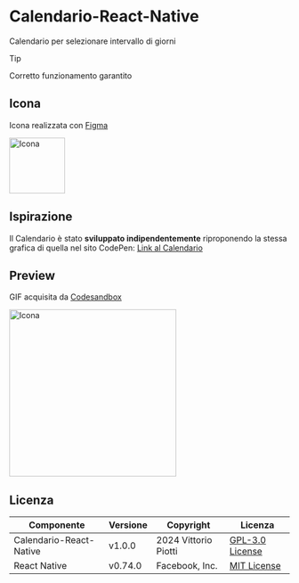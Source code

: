 # Calendario-React-Native



Calendario per selezionare intervallo di giorni 


> [!TIP]
> Corretto funzionamento garantito

## Icona

Icona realizzata con [Figma](https://www.figma.com)

<img src="https://github.com/vittorioPiotti/Calendario-React-Native/blob/main/icona.png" alt="Icona" width="100"/>


## Ispirazione

Il Calendario è stato **sviluppato indipendentemente** riproponendo la stessa grafica di quella nel sito CodePen: [Link al Calendario](https://codepen.io/sawyer22/pen/ddYroL) 


## Preview

GIF acquisita da [Codesandbox](https://ygmq5s.csb.app/Calendario)

<img src="https://github.com/vittorioPiotti/Calendario-React-Native/blob/main/calendar.gif" alt="Icona" width="300"/>



## Licenza

| Componente             | Versione | Copyright            | Licenza                                                                                          |
|------------------------|----------|----------------------|--------------------------------------------------------------------------------------------------|
| Calendario-React-Native| v1.0.0   | 2024 Vittorio Piotti | [GPL-3.0 License](https://github.com/vittorioPiotti/Calendario-React-Native/blob/main/LICENSE.md) |
| React Native           | v0.74.0  | Facebook, Inc.       | [MIT License](https://github.com/facebook/react-native/blob/main/LICENSE)                         |



